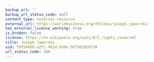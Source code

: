 ```yaml
---
backup_url: ''
backup_url_status_code: null
content_type: external-resource
external_url: https://worldbusiness.org/fellows/joseph-jaworski/
has_external_license_warning: true
is_broken: false
license: https://en.wikipedia.org/wiki/All_rights_reserved
title: Joseph Jaworski
uid: f9f54680-a2fc-4614-bb9e-5b7501828778
url_status_code: 200
---
```

